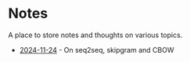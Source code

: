 # Notes
A place to store notes and thoughts on various topics.
- [2024-11-24](2024-11-24.md) - On seq2seq, skipgram and CBOW
